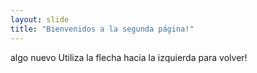 ```yaml
---
layout: slide
title: "Bienvenidos a la segunda página!"
---
```

algo nuevo
Utiliza la flecha hacia la izquierda para volver!

